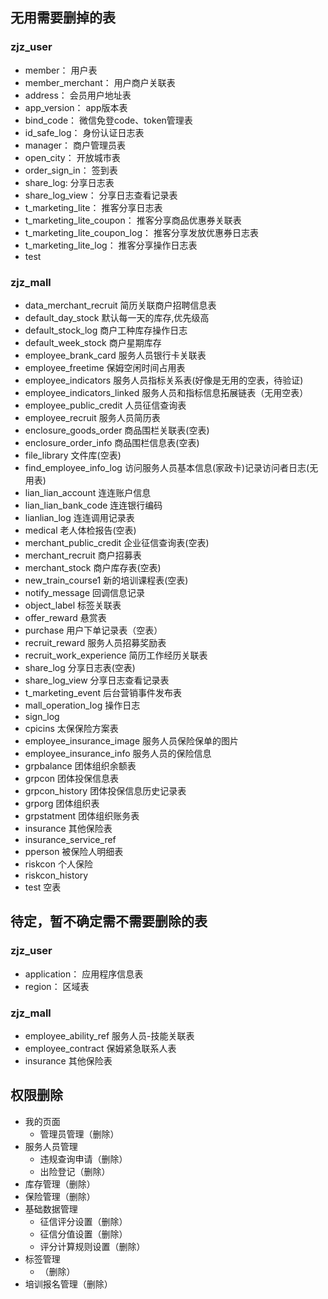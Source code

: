 ## 无用需要删掉的表
### zjz_user
- member： 用户表
- member_merchant： 用户商户关联表
- address： 会员用户地址表
- app_version： app版本表
- bind_code： 微信免登code、token管理表
- id_safe_log： 身份认证日志表
- manager： 商户管理员表
- open_city： 开放城市表
- order_sign_in： 签到表
- share_log: 分享日志表
- share_log_view： 分享日志查看记录表
- t_marketing_lite： 推客分享日志表
- t_marketing_lite_coupon： 推客分享商品优惠券关联表
- t_marketing_lite_coupon_log： 推客分享发放优惠券日志表
- t_marketing_lite_log： 推客分享操作日志表
- test

### zjz_mall
- data_merchant_recruit 简历关联商户招聘信息表
- default_day_stock 默认每一天的库存,优先级高
- default_stock_log 商户工种库存操作日志 
- default_week_stock 商户星期库存
- employee_brank_card 服务人员银行卡关联表
- employee_freetime 保姆空闲时间占用表
- employee_indicators 服务人员指标关系表(好像是无用的空表，待验证)
- employee_indicators_linked 服务人员和指标信息拓展链表（无用空表）
- employee_public_credit 人员征信查询表
- employee_recruit 服务人员简历表
- enclosure_goods_order 商品围栏关联表(空表)
- enclosure_order_info 商品围栏信息表(空表)
- file_library 文件库(空表)
- find_employee_info_log 访问服务人员基本信息(家政卡)记录访问者日志(无用表)
- lian_lian_account 连连账户信息
- lian_lian_bank_code 连连银行编码
- lianlian_log 连连调用记录表
- medical 老人体检报告(空表)
- merchant_public_credit 企业征信查询表(空表)
- merchant_recruit 商户招募表
- merchant_stock 商户库存表(空表)
- new_train_course1 新的培训课程表(空表)
- notify_message 回调信息记录
- object_label 标签关联表
- offer_reward 悬赏表
- purchase 用户下单记录表（空表）
- recruit_reward 服务人员招募奖励表
- recruit_work_experience 简历工作经历关联表
- share_log 分享日志表(空表)
- share_log_view 分享日志查看记录表
- t_marketing_event 后台营销事件发布表
- mall_operation_log 操作日志
- sign_log
- cpicins 太保保险方案表
- employee_insurance_image 服务人员保险保单的图片
- employee_insurance_info 服务人员的保险信息 
- grpbalance 团体组织余额表
- grpcon 团体投保信息表
- grpcon_history 团体投保信息历史记录表
- grporg 团体组织表
- grpstatment 团体组织账务表
- insurance 其他保险表
- insurance_service_ref 
- pperson 被保险人明细表
- riskcon 个人保险
- riskcon_history 
- test 空表


## 待定，暂不确定需不需要删除的表
### zjz_user
- application： 应用程序信息表
- region： 区域表

### zjz_mall
- employee_ability_ref 服务人员-技能关联表
- employee_contract 保姆紧急联系人表
- insurance 其他保险表




## 权限删除

- 我的页面
   - 管理员管理（删除）
- 服务人员管理
   - 违规查询申请（删除）
   - 出险登记（删除）
- 库存管理（删除）
- 保险管理（删除）
- 基础数据管理
   - 征信评分设置（删除）
   - 征信分值设置（删除）
   - 评分计算规则设置（删除）
- 标签管理
   - （删除）
- 培训报名管理（删除）